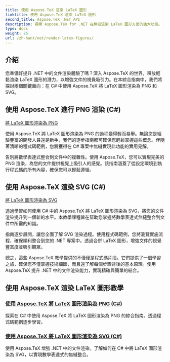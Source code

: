 ```yaml
---
title: 使用 Aspose.TeX 渲染 LaTeX 圖形
linktitle: 使用 Aspose.TeX 渲染 LaTeX 圖形
second_title: Aspose.TeX .NET API
description: 探索 Aspose.TeX for .NET 在無縫渲染 LaTeX 圖形方面的強大功能。 C# 中 PNG 和 SVG 渲染的分步指南、程式碼範例等。
type: docs
weight: 25
url: /zh-hant/net/render-latex-figures/
---
```

## 介紹

您準備好提升 .NET 中的文件渲染體驗了嗎？深入 Aspose.TeX 的世界，釋放輕鬆渲染 LaTeX 圖形的潛力，以增強文件的視覺吸引力。在本綜合指南中，我們將探討兩個關鍵面向：在 C# 中使用 Aspose.TeX 將 LaTeX 圖形渲染為 PNG 和 SVG。

## 使用 Aspose.TeX 進行 PNG 渲染 (C#)

[將 LaTeX 圖形渲染為 PNG](./png-latex-figure-renderer-csharp/)

使用 Aspose.TeX 將 LaTeX 圖形渲染為 PNG 的過程變得輕而易舉。無論您是經驗豐富的開發人員還是新手，我們的逐步指南都可確保您輕鬆掌握這些概念。伴隨著清晰的程式碼範例，您將獲得在 C# 專案中無縫實現此功能的實用見解。

告別將數學表達式整合到文件中的複雜性。使用 Aspose.TeX，您可以實現完美的 PNG 渲染，為您的文件提供視覺上吸引人的感覺。該指南涵蓋了從設定環境到執行程式碼的所有內容，確保您可以輕鬆遵循。

## 使用 Aspose.TeX 渲染 SVG (C#)

[將 LaTeX 圖形渲染為 SVG](./svg-latex-figure-renderer-csharp/)

透過學習如何使用 C# 中的 Aspose.TeX 將 LaTeX 圖形渲染為 SVG，將您的文件渲染提升到一個新的水平。本教學課程旨在幫助您掌握將數學表達式無縫整合到文件中所需的知識。

指南逐步展開，讓您全面了解 SVG 渲染過程。使用程式碼範例，您將瀏覽實施流程，確保順利整合到您的 .NET 專案中。透過合併 LaTeX 圖形，增強文件的視覺豐富度並吸引觀眾。

總之，這些 Aspose.TeX 教學提供的不僅僅是程式碼片段。它們提供了一個學習之旅，確保您不僅掌握技術細節，而且還了解每個步驟背後的基本原理。使用 Aspose.TeX 提升 .NET 中的文件渲染能力，實現精確與簡單的結合。
## 使用 Aspose.TeX 渲染 LaTeX 圖形教學
### [使用 Aspose.TeX 將 LaTeX 圖形渲染為 PNG (C#)](./png-latex-figure-renderer-csharp/)
探索在 C# 中使用 Aspose.TeX 將 LaTeX 圖形渲染為 PNG 的綜合指南。透過程式碼範例逐步學習。
### [使用 Aspose.TeX 將 LaTeX 圖形渲染為 SVG (C#)](./svg-latex-figure-renderer-csharp/)
使用 Aspose.TeX 增強 .NET 中的文件渲染。了解如何在 C# 中將 LaTeX 圖形渲染為 SVG，以實現數學表達式的無縫整合。